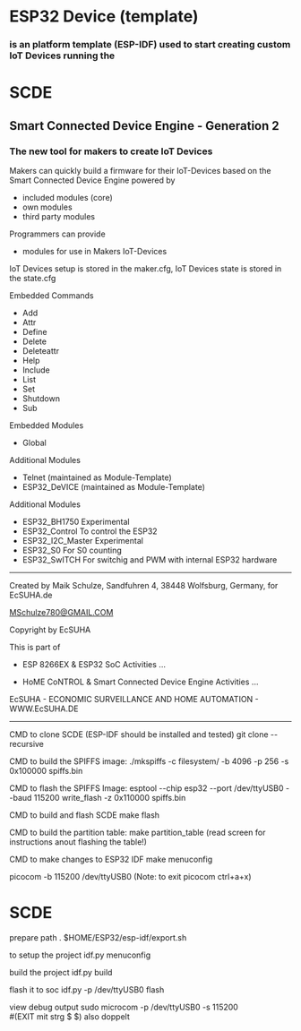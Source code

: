 # ESP32 Device (template)
### is an platform template (ESP-IDF) used to start creating custom IoT Devices running the

# SCDE
## Smart Connected Device Engine - Generation 2

### The new tool for makers to create IoT Devices

Makers can quickly build a firmware for their IoT-Devices
based on the Smart Connected Device Engine powered by 
  * included modules (core)
  * own modules
  * third party modules
  
Programmers can provide
  * modules for use in Makers IoT-Devices
  
IoT Devices setup is stored in the maker.cfg, IoT Devices state is stored in the state.cfg

Embedded Commands
  * Add
  * Attr
  * Define
  * Delete
  * Deleteattr
  * Help
  * Include
  * List
  * Set
  * Shutdown
  * Sub

Embedded Modules
  * Global

Additional Modules
  * Telnet (maintained as Module-Template)
  * ESP32_DeVICE (maintained as Module-Template)
  
Additional Modules
  * ESP32_BH1750       Experimental
  * ESP32_Control      To control the ESP32
  * ESP32_I2C_Master   Experimental
  * ESP32_S0           For S0 counting
  * ESP32_SwITCH       For switchig and PWM with internal ESP32 hardware


---


Created by Maik Schulze, Sandfuhren 4, 38448 Wolfsburg, Germany, for EcSUHA.de

MSchulze780@GMAIL.COM

Copyright by EcSUHA

This is part of

- ESP 8266EX & ESP32 SoC Activities ...

- HoME CoNTROL & Smart Connected Device Engine Activities ...
 
EcSUHA - ECONOMIC SURVEILLANCE AND HOME AUTOMATION - WWW.EcSUHA.DE

---


CMD to clone SCDE (ESP-IDF should be installed and tested)
git clone --recursive <project url>


CMD to build the SPIFFS image:
./mkspiffs -c filesystem/ -b 4096 -p 256 -s 0x100000 spiffs.bin

CMD to flash the SPIFFS Image:
esptool --chip esp32 --port /dev/ttyUSB0 --baud 115200 write_flash -z 0x110000 spiffs.bin

CMD to build and flash SCDE
make flash

CMD to build the partition table:
make partition_table
(read screen for instructions anout flashing the table!)

CMD to make changes to ESP32 IDF
make menuconfig

picocom -b 115200 /dev/ttyUSB0
(Note: to exit picocom ctrl+a+x)


# SCDE

prepare path
. $HOME/ESP32/esp-idf/export.sh

to setup the project
idf.py menuconfig

build the project
idf.py build

flash it to soc
idf.py -p /dev/ttyUSB0 flash

view debug output
sudo microcom -p /dev/ttyUSB0 -s 115200       
#(EXIT mit strg $ $) also doppelt








